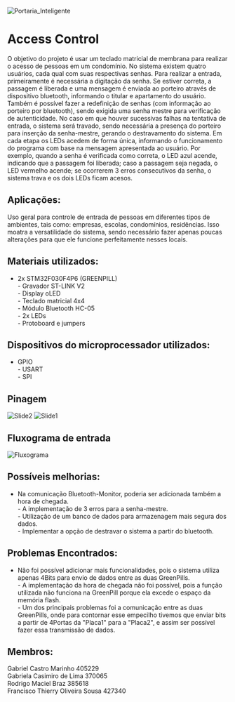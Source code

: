 ![Portaria_Inteligente](https://user-images.githubusercontent.com/56705850/70350809-41446480-1846-11ea-9ec0-62768f8ce882.png)


# Access Control
O objetivo do projeto é usar um teclado matricial de membrana para realizar o acesso de pessoas em um condomínio. No sistema existem quatro usuários, cada qual com suas respectivas senhas. Para realizar a entrada, primeiramente é necessária a digitação da senha. Se estiver correta, a passagem é liberada e uma mensagem é enviada ao porteiro através de dispositivo bluetooth, informando o titular e apartamento do usuário. Também é possível fazer a redefinição de senhas (com informação ao porteiro por bluetooth), sendo exigida uma senha mestre para verificação de autenticidade. No caso em que houver sucessivas falhas na tentativa de entrada, o sistema será travado, sendo necessária  a presença do porteiro para inserção da senha-mestre, gerando o destravamento do sistema.
Em cada etapa os LEDs acedem de forma única, informando o funcionamento do programa com base na mensagem apresentada ao usuário.
Por exemplo, quando a senha é verificada como correta, o LED azul acende, indicando que a passagem foi liberada; caso a passagem seja negada, o LED vermelho acende; se ocorrerem 3 erros consecutivos da senha, o sistema trava e os dois LEDs ficam acesos.


## Aplicações:
Uso geral para controle de entrada de pessoas em diferentes tipos de ambientes, tais como: empresas, escolas, condomínios, residências. Isso moatra a versatilidade do sistema, sendo necessário fazer apenas poucas alterações para que ele funcione perfeitamente nesses locais.


## Materiais utilizados:
- 2x STM32F030F4P6 (GREENPILL)
<br />- Gravador ST-LINK V2
<br />- Display oLED
<br />- Teclado matricial 4x4
<br />- Módulo Bluetooth HC-05
<br />- 2x LEDs
<br />- Protoboard e jumpers


## Dispositivos do microprocessador utilizados:
- GPIO
<br />- USART
<br />- SPI


## Pinagem
![Slide2](https://user-images.githubusercontent.com/56704375/70345776-8911be80-183b-11ea-8b6c-712039b9c05b.PNG)
![Slide1](https://user-images.githubusercontent.com/56704375/70345649-494ad700-183b-11ea-9e68-0fd60f4563db.PNG)


## Fluxograma de entrada
![Fluxograma](https://user-images.githubusercontent.com/56705850/70352146-3a6b2100-1849-11ea-8d6c-a3dcadfaabbf.jpeg)


## Possíveis melhorias:
- Na comunicação Bluetooth-Monitor, poderia ser adicionada também a hora de chegada.
<br />- A implementação de 3 erros para a senha-mestre.
<br />- Utilização de um banco de dados para armazenagem mais segura dos dados.
<br />- Implementar a opção de destravar o sistema a partir do bluetooth.


## Problemas Encontrados:
- Não foi possível adicionar mais funcionalidades, pois o sistema utiliza apenas 4Bits para envio de dados entre as duas GreenPills.
<br />- A implementação da hora de chegada não foi possível, pois a função utilizada não funciona na GreenPill porque ela excede o espaço da memória flash.
<br />- Um dos principais problemas foi a comunicação entre as duas GreenPills, onde para contornar esse empecilho tivemos que enviar bits a partir de 4Portas da "Placa1" para a "Placa2", e assim ser possível fazer essa transmissão de dados.


## Membros:
Gabriel Castro Marinho                    405229
<br />Gabriela Casimiro de Lima           370065
<br />Rodrigo Maciel Braz                 385618
<br />Francisco Thierry Oliveira Sousa    427340
